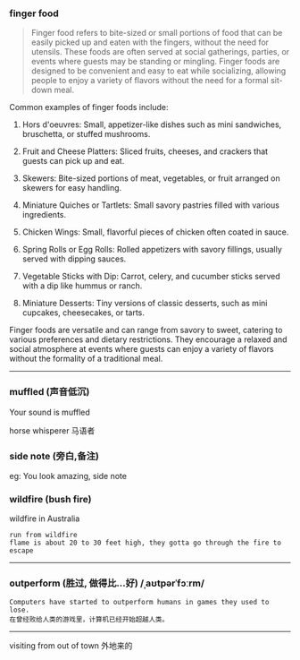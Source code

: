 ### finger food

> Finger food refers to bite-sized or small portions of food that can be easily picked up and eaten with the fingers, without the need for utensils. These foods are often served at social gatherings, parties, or events where guests may be standing or mingling. Finger foods are designed to be convenient and easy to eat while socializing, allowing people to enjoy a variety of flavors without the need for a formal sit-down meal.

Common examples of finger foods include:

1. Hors d'oeuvres: Small, appetizer-like dishes such as mini sandwiches, bruschetta, or stuffed mushrooms.

2. Fruit and Cheese Platters: Sliced fruits, cheeses, and crackers that guests can pick up and eat.

3. Skewers: Bite-sized portions of meat, vegetables, or fruit arranged on skewers for easy handling.

4. Miniature Quiches or Tartlets: Small savory pastries filled with various ingredients.

5. Chicken Wings: Small, flavorful pieces of chicken often coated in sauce.

6. Spring Rolls or Egg Rolls: Rolled appetizers with savory fillings, usually served with dipping sauces.

7. Vegetable Sticks with Dip: Carrot, celery, and cucumber sticks served with a dip like hummus or ranch.

8. Miniature Desserts: Tiny versions of classic desserts, such as mini cupcakes, cheesecakes, or tarts.

Finger foods are versatile and can range from savory to sweet, catering to various preferences and dietary restrictions. They encourage a relaxed and social atmosphere at events where guests can enjoy a variety of flavors without the formality of a traditional meal.

<hr>

### muffled (声音低沉)
Your sound is muffled

horse whisperer 马语者 <br>

### side note (旁白,备注)
eg: You look amazing, side note

### wildfire (bush fire)
wildfire in Australia
```
run from wildfire
flame is about 20 to 30 feet high, they gotta go through the fire to escape
```

<hr>

### outperform (胜过, 做得比...好) /ˌaʊtpərˈfɔːrm/
```
Computers have started to outperform humans in games they used to lose.
在曾经败给人类的游戏里，计算机已经开始超越人类。
```

<hr>

visiting from out of town 外地来的


